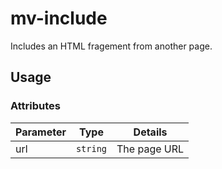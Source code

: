 # mv-include 

Includes an HTML fragement from another page.

## Usage

<tag mv-include="url"></tag>

### Attributes

| Parameter    | Type       | Details                            |
| ------------ | ---------- | ---------------------------------- |
| url          | `string`   | The page URL                       |

